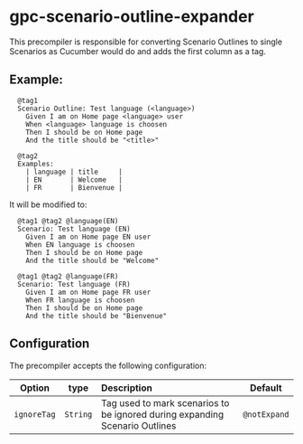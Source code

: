 # gpc-scenario-outline-expander

This precompiler is responsible for converting Scenario Outlines to single Scenarios as Cucumber would do and adds the first column as a tag.

## Example:

```gherkin
  @tag1
  Scenario Outline: Test language (<language>)
    Given I am on Home page <language> user
    When <language> language is choosen
    Then I should be on Home page
    And the title should be "<title>"

  @tag2
  Examples:
    | language | title     |
    | EN       | Welcome   |
    | FR       | Bienvenue |
```
It will be modified to:

```gherkin
  @tag1 @tag2 @language(EN)
  Scenario: Test language (EN)
    Given I am on Home page EN user
    When EN language is choosen
    Then I should be on Home page
    And the title should be "Welcome"

  @tag1 @tag2 @language(FR)
  Scenario: Test language (FR)
    Given I am on Home page FR user
    When FR language is choosen
    Then I should be on Home page
    And the title should be "Bienvenue"
```

## Configuration

The precompiler accepts the following configuration:

| Option | type | Description |Default|
|:------:|:----:|:------------|:-----:|
|`ignoreTag`|`String`| Tag used to mark scenarios to be ignored during expanding Scenario Outlines |`@notExpand`|